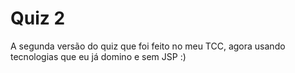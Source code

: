 # Quiz 2
A segunda versão do quiz que foi feito no meu TCC, agora usando tecnologias que eu já domino e sem JSP :)
